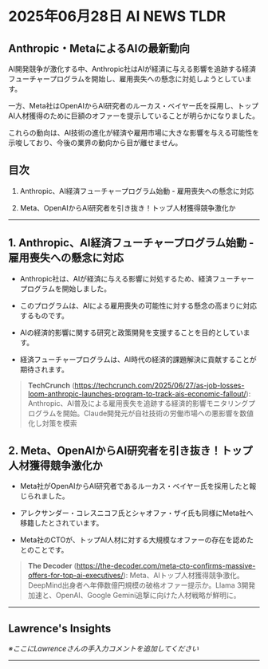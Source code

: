 # 2025年06月28日 AI NEWS TLDR

## Anthropic・MetaによるAIの最新動向

AI開発競争が激化する中、Anthropic社はAIが経済に与える影響を追跡する経済フューチャープログラムを開始し、雇用喪失への懸念に対処しようとしています。

一方、Meta社はOpenAIからAI研究者のルーカス・ベイヤー氏を採用し、トップAI人材獲得のために巨額のオファーを提示していることが明らかになりました。

これらの動向は、AI技術の進化が経済や雇用市場に大きな影響を与える可能性を示唆しており、今後の業界の動向から目が離せません。

## 目次

1. Anthropic、AI経済フューチャープログラム始動 - 雇用喪失への懸念に対応

2. Meta、OpenAIからAI研究者を引き抜き！トップ人材獲得競争激化か

---

## 1. Anthropic、AI経済フューチャープログラム始動 - 雇用喪失への懸念に対応

- Anthropic社は、AIが経済に与える影響に対処するため、経済フューチャープログラムを開始しました。

- このプログラムは、AIによる雇用喪失の可能性に対する懸念の高まりに対応するものです。

- AIの経済的影響に関する研究と政策開発を支援することを目的としています。

- 経済フューチャープログラムは、AI時代の経済的課題解決に貢献することが期待されます。

> **TechCrunch** (https://techcrunch.com/2025/06/27/as-job-losses-loom-anthropic-launches-program-to-track-ais-economic-fallout/): Anthropic、AI普及による雇用喪失を追跡する経済的影響モニタリングプログラムを開始。Claude開発元が自社技術の労働市場への悪影響を数値化し対策を模索

## 2. Meta、OpenAIからAI研究者を引き抜き！トップ人材獲得競争激化か

- Meta社がOpenAIからAI研究者であるルーカス・ベイヤー氏を採用したと報じられました。

- アレクサンダー・コレスニコフ氏とシャオファ・ザイ氏も同様にMeta社へ移籍したとされています。

- Meta社のCTOが、トップAI人材に対する大規模なオファーの存在を認めたとのことです。

> **The Decoder** (https://the-decoder.com/meta-cto-confirms-massive-offers-for-top-ai-executives/): Meta、AIトップ人材獲得競争激化。DeepMind出身者へ年俸数億円規模の破格オファー提示か。Llama 3開発加速と、OpenAI、Google Gemini追撃に向けた人材戦略が鮮明に。

---

## Lawrence's Insights

*※ここにLawrenceさんの手入力コメントを追加してください*

---
